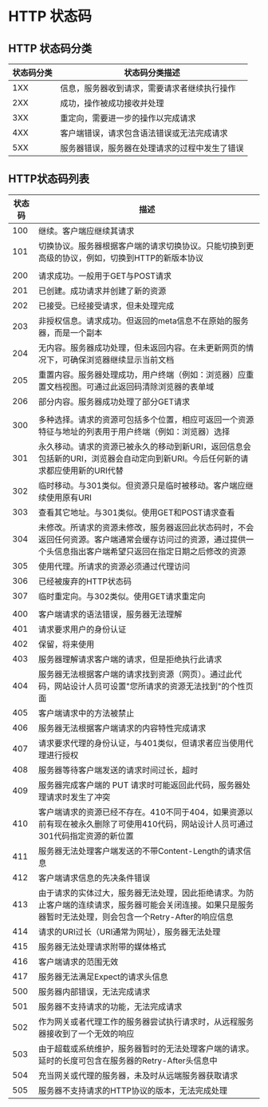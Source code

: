 # HTTP 状态码

## HTTP 状态码分类

| 状态码分类 | 状态码分类描述                                |
|------------|----------------------------------------|
| 1XX        | 信息，服务器收到请求，需要请求者继续执行操作    |
| 2XX        | 成功，操作被成功接收并处理                     |
| 3XX        | 重定向，需要进一步的操作以完成请求             |
| 4XX        | 客户端错误，请求包含语法错误或无法完成请求     |
| 5XX        | 服务器错误，服务器在处理请求的过程中发生了错误 |

## HTTP状态码列表


| 状态码 | 描述                                                                                                                                                        |
|--------|-------------------------------------------------------------------------------------------------------------------------------------------------------------|
| 100    | 继续。客户端应继续其请求                                                                                                                                     |
| 101    | 切换协议。服务器根据客户端的请求切换协议。只能切换到更高级的协议，例如，切换到HTTP的新版本协议                                                                  |
|        |                                                                                                                                                             |
| 200    | 请求成功。一般用于GET与POST请求                                                                                                                              |
| 201    | 已创建。成功请求并创建了新的资源                                                                                                                             |
| 202    | 已接受。已经接受请求，但未处理完成                                                                                                                            |
| 203    | 非授权信息。请求成功。但返回的meta信息不在原始的服务器，而是一个副本                                                                                           |
| 204    | 无内容。服务器成功处理，但未返回内容。在未更新网页的情况下，可确保浏览器继续显示当前文档                                                                        |
| 205    | 重置内容。服务器处理成功，用户终端（例如：浏览器）应重置文档视图。可通过此返回码清除浏览器的表单域                                                                |
| 206    | 部分内容。服务器成功处理了部分GET请求                                                                                                                        |
|        |                                                                                                                                                             |
| 300    | 多种选择。请求的资源可包括多个位置，相应可返回一个资源特征与地址的列表用于用户终端（例如：浏览器）选择                                                           |
| 301    | 永久移动。请求的资源已被永久的移动到新URI，返回信息会包括新的URI，浏览器会自动定向到新URI。今后任何新的请求都应使用新的URI代替                                  |
| 302    | 临时移动。与301类似。但资源只是临时被移动。客户端应继续使用原有URI                                                                                             |
| 303    | 查看其它地址。与301类似。使用GET和POST请求查看                                                                                                                |
| 304    | 未修改。所请求的资源未修改，服务器返回此状态码时，不会返回任何资源。客户端通常会缓存访问过的资源，通过提供一个头信息指出客户端希望只返回在指定日期之后修改的资源 |
| 305    | 使用代理。所请求的资源必须通过代理访问                                                                                                                       |
| 306    | 已经被废弃的HTTP状态码                                                                                                                                      |
| 307    | 临时重定向。与302类似。使用GET请求重定向                                                                                                                      |
|        |                                                                                                                                                             |
| 400    | 客户端请求的语法错误，服务器无法理解                                                                                                                         |
| 401    | 请求要求用户的身份认证                                                                                                                                      |
| 402    | 保留，将来使用                                                                                                                                               |
| 403    | 服务器理解请求客户端的请求，但是拒绝执行此请求                                                                                                               |
| 404    | 服务器无法根据客户端的请求找到资源（网页）。通过此代码，网站设计人员可设置"您所请求的资源无法找到"的个性页面                                                    |
| 405    | 客户端请求中的方法被禁止                                                                                                                                    |
| 406    | 服务器无法根据客户端请求的内容特性完成请求                                                                                                                  |
| 407    | 请求要求代理的身份认证，与401类似，但请求者应当使用代理进行授权                                                                                               |
| 408    | 服务器等待客户端发送的请求时间过长，超时                                                                                                                     |
| 409    | 服务器完成客户端的 PUT 请求时可能返回此代码，服务器处理请求时发生了冲突                                                                                      |
| 410    | 客户端请求的资源已经不存在。410不同于404，如果资源以前有现在被永久删除了可使用410代码，网站设计人员可通过301代码指定资源的新位置                               |
| 411    | 服务器无法处理客户端发送的不带Content-Length的请求信息                                                                                                      |
| 412    | 客户端请求信息的先决条件错误                                                                                                                                |
| 413    | 由于请求的实体过大，服务器无法处理，因此拒绝请求。为防止客户端的连续请求，服务器可能会关闭连接。如果只是服务器暂时无法处理，则会包含一个Retry-After的响应信息     |
| 414    | 请求的URI过长（URI通常为网址），服务器无法处理                                                                                                                 |
| 415    | 服务器无法处理请求附带的媒体格式                                                                                                                            |
| 416    | 客户端请求的范围无效                                                                                                                                        |
| 417    | 服务器无法满足Expect的请求头信息                                                                                                                            |
| 500    | 服务器内部错误，无法完成请求                                                                                                                                 |
| 501    | 服务器不支持请求的功能，无法完成请求                                                                                                                         |
| 502    | 作为网关或者代理工作的服务器尝试执行请求时，从远程服务器接收到了一个无效的响应                                                                               |
| 503    | 由于超载或系统维护，服务器暂时的无法处理客户端的请求。延时的长度可包含在服务器的Retry-After头信息中                                                           |
| 504    | 充当网关或代理的服务器，未及时从远端服务器获取请求                                                                                                           |
| 505    | 服务器不支持请求的HTTP协议的版本，无法完成处理                                                                                                               |


